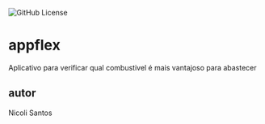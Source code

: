 ![GitHub License](https://img.shields.io/github/license/nic0libatista/appflex)


# appflex
Aplicativo para verificar qual combustivel é mais vantajoso para abastecer
## autor
Nicoli Santos
